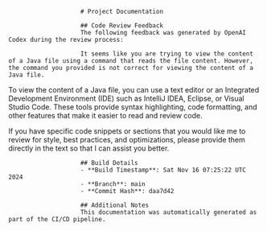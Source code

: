                         # Project Documentation
                        
                        ## Code Review Feedback
                        The following feedback was generated by OpenAI Codex during the review process:
                        
                        It seems like you are trying to view the content of a Java file using a command that reads the file content. However, the command you provided is not correct for viewing the content of a Java file. 

To view the content of a Java file, you can use a text editor or an Integrated Development Environment (IDE) such as IntelliJ IDEA, Eclipse, or Visual Studio Code. These tools provide syntax highlighting, code formatting, and other features that make it easier to read and review code.

If you have specific code snippets or sections that you would like me to review for style, best practices, and optimizations, please provide them directly in the text so that I can assist you better.
                        
                        ## Build Details
                        - **Build Timestamp**: Sat Nov 16 07:25:22 UTC 2024
                        - **Branch**: main
                        - **Commit Hash**: daa7d42
                        
                        ## Additional Notes
                        This documentation was automatically generated as part of the CI/CD pipeline.
                    